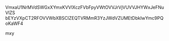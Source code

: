 VmxaU1NrMVdSWGxXYmxKVVlXczFVbFpyVWtOVVJrVjVUVVJHYWxJeFNuVlZS
bEYzVXpCT2RFOVVWbXBSClZEQTVRMmR3YzJWdVZUMEtDbkIwYmc9PQoKaWF4

mxy